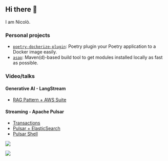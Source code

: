## Hi there 👋
I am Nicolò.


### Personal projects

- [`poetry-dockerize-plugin`](https://github.com/nicoloboschi/poetry-dockerize-plugin): Poetry plugin your Poetry application to a Docker image easily.
- [`asap`](https://github.com/nicoloboschi/asap): Maven(d)-based build tool to get modules installed locally as fast as possible.


### Video/talks

#### Generative AI - LangStream
- [RAG Pattern + AWS Suite](https://youtu.be/bG6pHbQ2U9I?si=F3ujsMK1B8Z6OAaH)

#### Streaming - Apache Pulsar
- [Transactions](https://youtu.be/eNaKKui1-cE?si=1KYepiEzw8DUZFUN)
- [Pulsar + ElasticSearch](https://youtu.be/CyZwpvw9F6I?si=mUdtxxHbmO4bOuRh)
- [Pulsar Shell](https://youtu.be/NPP5ZJ1raek?si=xyRSbE4TwOOGllf-)



<a href="https://twitter.com/oscerd2">
  <img src="https://img.shields.io/twitter/follow/nicoloboschi?style=for-the-badge&logo=twitter&&labelColor=1f1f1f&color=5fffaf" />
</a>

![](https://hit.yhype.me/github/profile?user_id=23314389)
